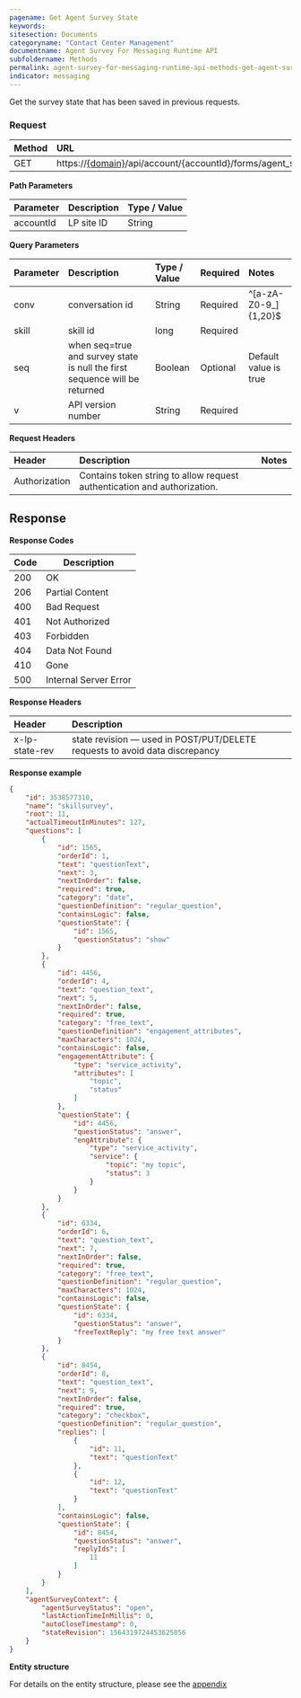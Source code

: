 ```yaml
---
pagename: Get Agent Survey State
keywords:
sitesection: Documents
categoryname: "Contact Center Management"
documentname: Agent Survey For Messaging Runtime API
subfoldername: Methods
permalink: agent-survey-for-messaging-runtime-api-methods-get-agent-survey-state.html
indicator: messaging
---
```


Get the survey state that has been saved in previous requests.

### Request

| Method | URL |
| :-------- | :------ |
| GET  | https://[{domain}](/agent-domain-domain-api.html)/api/account/{accountId}/forms/agent_survey/state|

**Path Parameters**

 |Parameter  |Description |  Type / Value |
 |:----------- | :------------ | :--------------- |
 |accountId | LP site ID | String  |

 **Query Parameters**

| Parameter | Description | Type / Value | Required | Notes
|:----------- |  :------------ | :--------------- | :--- | :--- |
| conv | conversation id | String | Required | ^[a-zA-Z0-9_]{1,20}$ |
| skill | skill id | long | Required |
| seq | when seq=true and survey state is null the first sequence will be returned | Boolean | Optional | Default value is true |
| v | API version number | String | Required |

**Request Headers**

|Header | Description| Notes |
|:------- | :-------------- | :--- |
|Authorization | Contains token string to allow request authentication and authorization.|

## Response

**Response Codes**

| Code | Description           |
|------|-----------------------|
| 200  | OK                    |
| 206  | Partial Content                    |
| 400  | Bad Request           |
| 401  | Not Authorized        |
| 403  | Forbidden             |
| 404  | Data Not Found        |
| 410  | Gone              |
| 500  | Internal Server Error |

**Response Headers**

|Header|  Description|
|:-------|   :-----  |
|x-lp-state-rev|  state revision — used in POST/PUT/DELETE requests to avoid data discrepancy |

**Response example**

```json
{
    "id": 3538577310,
    "name": "skillsurvey",
    "root": 11,
    "actualTimeoutInMinutes": 127,
    "questions": [
        {
            "id": 1565,
            "orderId": 1,
            "text": "questionText",
            "next": 3,
            "nextInOrder": false,
            "required": true,
            "category": "date",
            "questionDefinition": "regular_question",
            "containsLogic": false,
            "questionState": {
                "id": 1565,
                "questionStatus": "show"
            }
        },
        {
            "id": 4456,
            "orderId": 4,
            "text": "question_text",
            "next": 5,
            "nextInOrder": false,
            "required": true,
            "category": "free_text",
            "questionDefinition": "engagement_attributes",
            "maxCharacters": 1024,
            "containsLogic": false,
            "engagementAttribute": {
                "type": "service_activity",
                "attributes": [
                    "topic",
                    "status"
                ]
            },
            "questionState": {
                "id": 4456,
                "questionStatus": "answer",
                "engAttribute": {
                    "type": "service_activity",
                    "service": {
                        "topic": "my topic",
                        "status": 3
                    }
                }
            }
        },
        {
            "id": 6334,
            "orderId": 6,
            "text": "question_text",
            "next": 7,
            "nextInOrder": false,
            "required": true,
            "category": "free_text",
            "questionDefinition": "regular_question",
            "maxCharacters": 1024,
            "containsLogic": false,
            "questionState": {
                "id": 6334,
                "questionStatus": "answer",
                "freeTextReply": "my free text answer"
            }
        },
        {
            "id": 8454,
            "orderId": 8,
            "text": "question_text",
            "next": 9,
            "nextInOrder": false,
            "required": true,
            "category": "checkbox",
            "questionDefinition": "regular_question",
            "replies": [
                {
                    "id": 11,
                    "text": "questionText"
                },
                {
                    "id": 12,
                    "text": "questionText"
                }
            ],
            "containsLogic": false,
            "questionState": {
                "id": 8454,
                "questionStatus": "answer",
                "replyIds": [
                    11
                ]
            }
        }
    ],
    "agentSurveyContext": {
        "agentSurveyStatus": "open",
        "lastActionTimeInMillis": 0,
        "autoCloseTimestamp": 0,
        "stateRevision": 1564319724453625856
    }
}
```

**Entity structure**

For details on the entity structure, please see the [appendix](/agent-survey-for-messaging-configuration-api-appendix.html)